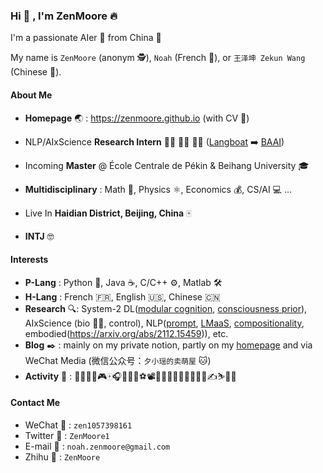### Hi :clap: , I'm ZenMoore :fire:

I'm a passionate AIer :robot: from China :lantern:

My name is `ZenMoore` (anonym :detective:), `Noah` (French :chicken:), or `王泽坤 Zekun Wang` (Chinese :dragon:).

#### About Me

- **Homepage** :earth_asia: : https://zenmoore.github.io (with CV :ocean:)

- NLP/AIxScience **Research Intern** :man_scientist: :man_technologist: :man_student: ([Langboat](http://en.langboat.com/) :arrow_right: [BAAI](https://www.baai.ac.cn/english.html))
- Incoming **Master** @ École Centrale de Pékin & Beihang University :mortar_board:
- **Multidisciplinary** : Math :triangular_ruler:, Physics :atom_symbol:, Economics :moneybag:, CS/AI :computer: ...
- Live In **Haidian District, Beijing, China** :mahjong:
- **INTJ** 🤓

#### Interests

- **P-Lang** : Python :snake:, Java :coffee:, C/C++ :gear:, Matlab :hammer_and_wrench:
- **H-Lang** : French :fr:, English :us:, Chinese :cn:
- **Research** :mag::  System-2 DL([modular cognition](https://aeon.co/essays/how-evolution-hacked-its-way-to-intelligence-from-the-bottom-up), [consciousness prior](https://arxiv.org/abs/1709.08568)), AIxScience (bio 🧬💊, control), NLP([prompt](http://pretrain.nlpedia.ai/), [LMaaS](https://github.com/txsun1997/LMaaS-Papers), [compositionality](https://arxiv.org/pdf/2208.08195.pdf), embodied(https://arxiv.org/abs/2112.15459)), etc.
- **Blog** :black_nib: : mainly on my private notion, partly on my [homepage](https://zenmoore.github.io) and via WeChat Media (微信公众号：`夕小瑶的卖萌屋` :cat:)
- **Activity** :rainbow: : 🏸🎾🥋🥊🎮🀄🎧🏏🎱🏐⚽📽📖🚴‍♂️🏊‍♀️🏃‍♂️🧗‍♂️✍⛷🧠🏹

#### Contact Me

- WeChat :green_heart: : `zen1057398161`
- Twitter :blue_heart: : `ZenMoore1`
- E-mail :yellow_heart: : `noah.zenmoore@gmail.com`
- Zhihu :large_blue_diamond: : `ZenMoore`
